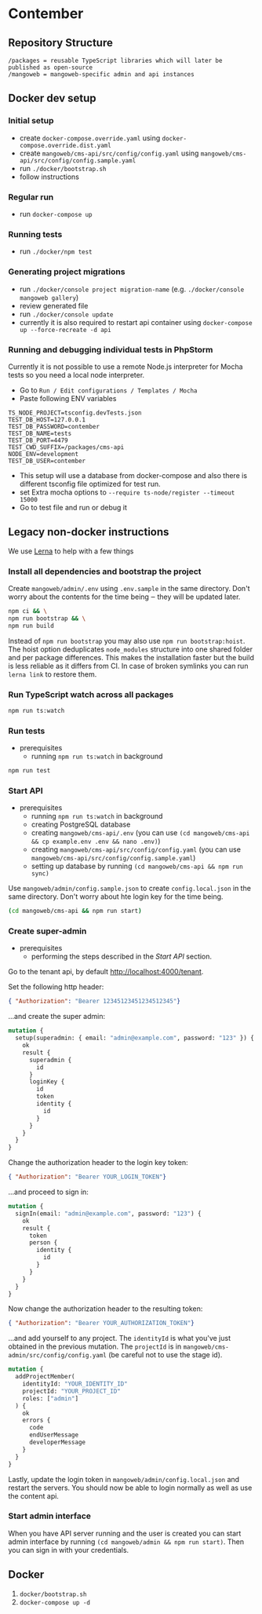 # Contember

## Repository Structure

~~~
/packages = reusable TypeScript libraries which will later be published as open-source
/mangoweb = mangoweb-specific admin and api instances
~~~

## Docker dev setup

### Initial setup

- create `docker-compose.override.yaml` using `docker-compose.override.dist.yaml`
- create `mangoweb/cms-api/src/config/config.yaml`  using `mangoweb/cms-api/src/config/config.sample.yaml`
- run `./docker/bootstrap.sh` 
- follow instructions

### Regular run

- run `docker-compose up`

### Running tests

- run `./docker/npm test`

### Generating project migrations

- run `./docker/console project migration-name` (e.g. `./docker/console mangoweb gallery`)
- review generated file
- run `./docker/console update`
- currently it is also required to restart api container using `docker-compose up --force-recreate -d api`

### Running and debugging individual tests in PhpStorm

Currently it is not possible to use a remote Node.js interpreter for Mocha tests so you need a local node interpreter. 

- Go to `Run / Edit configurations / Templates / Mocha`
- Paste following ENV variables
```
TS_NODE_PROJECT=tsconfig.devTests.json
TEST_DB_HOST=127.0.0.1
TEST_DB_PASSWORD=contember
TEST_DB_NAME=tests
TEST_DB_PORT=4479
TEST_CWD_SUFFIX=/packages/cms-api
NODE_ENV=development
TEST_DB_USER=contember
```
- This setup will use a database from docker-compose and also there is different tsconfig file optimized for test run.
- set Extra mocha options to `--require ts-node/register --timeout 15000`
- Go to test file and run or debug it  


## Legacy non-docker instructions

We use [Lerna](https://lernajs.io/) to help with a few things

### Install all dependencies and bootstrap the project

Create `mangoweb/admin/.env` using `.env.sample` in the same directory.
Don't worry about the contents for the time being ‒ they will be updated later.

```sh
npm ci && \
npm run bootstrap && \
npm run build
```

Instead of `npm run bootstrap` you may also use `npm run bootstrap:hoist`. The hoist option deduplicates `node_modules` structure into one shared folder and per package differences. This makes the installation faster but the build is less reliable as it differs from CI. In case of broken symlinks you can run `lerna link` to restore them.


### Run TypeScript watch across all packages

```sh
npm run ts:watch
```


### Run tests

* prerequisites
  * running `npm run ts:watch` in background

```sh
npm run test
```


### Start API

* prerequisites
  * running `npm run ts:watch` in background
  * creating PostgreSQL database
  * creating `mangoweb/cms-api/.env` (you can use `(cd mangoweb/cms-api && cp example.env .env && nano .env)`)
  * creating `mangoweb/cms-api/src/config/config.yaml` (you can use `mangoweb/cms-api/src/config/config.sample.yaml`) 
  * setting up database by running `(cd mangoweb/cms-api && npm run sync)`
  
Use `mangoweb/admin/config.sample.json` to create `config.local.json` in the same directory. Don't worry about hte login key for the time being.

```sh
(cd mangoweb/cms-api && npm run start)
```

### Create super-admin

* prerequisites
  * performing the steps described in the _Start API_ section.
  
Go to the tenant api, by default [http://localhost:4000/tenant](http://localhost:4000/tenant). 

Set the following http header:
```json
{ "Authorization": "Bearer 12345123451234512345"}
```
…and create the super admin:
```graphql
mutation {
  setup(superadmin: { email: "admin@example.com", password: "123" }) {
    ok
    result {
      superadmin {
        id
      }
      loginKey {
        id
        token
        identity {
          id
        }
      }
    }
  }
}
```

Change the authorization header to the login key token:

```json
{ "Authorization": "Bearer YOUR_LOGIN_TOKEN"}
```

…and proceed to sign in:

```graphql
mutation {
  signIn(email: "admin@example.com", password: "123") {
    ok
    result {
      token
      person {
        identity {
          id
        }
      }
    }
  }
}
```

Now change the authorization header to the resulting token:

```json
{ "Authorization": "Bearer YOUR_AUTHORIZATION_TOKEN"}
```

…and add yourself to any project. The `identityId` is what you've just obtained in the previous mutation. The `projectId` is in `mangoweb/cms-admin/src/config/config.yaml` (be careful not to use the stage id).

```graphql
mutation {
  addProjectMember(
    identityId: "YOUR_IDENTITY_ID"
    projectId: "YOUR_PROJECT_ID"
    roles: ["admin"]
  ) {
    ok
    errors {
      code
      endUserMessage
      developerMessage
    }
  }
}
```

Lastly, update the login token in `mangoweb/admin/config.local.json` and restart the servers. You should now be able to login normally as well as use the content api.

### Start admin interface

When you have API server running and the user is created you can start admin interface by running `(cd mangoweb/admin && npm run start)`. Then you can sign in with your credentials.


## Docker
1. `docker/bootstrap.sh`
2. `docker-compose up -d`
